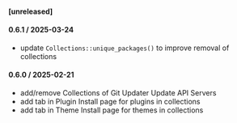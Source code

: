 #### [unreleased]

#### 0.6.1 / 2025-03-24
* update `Collections::unique_packages()` to improve removal of collections

#### 0.6.0 / 2025-02-21
* add/remove Collections of Git Updater Update API Servers
* add tab in Plugin Install page for plugins in collections
* add tab in Theme Install page for themes in collections
